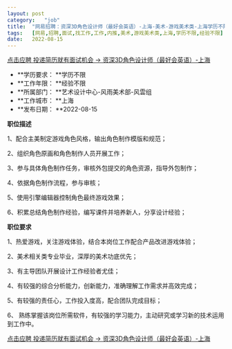 ```yaml
---
layout:	post
category:	"job"
title:	"网易招聘：资深3D角色设计师（最好会英语）-上海-美术-游戏美术类-上海学历不限经验不限"
tags:	[网易,招聘,面试,找工作,工作,内推,美术,游戏美术类,上海,学历不限,经验不限]
date:	2022-08-15
---
```


[点击应聘 投递简历就有面试机会 ->  资深3D角色设计师（最好会英语）-上海](http://mobile.bole.netease.com/bole/boleDetail?id=32092&employeeId=346f03c3cda5f04c&key=all)



- **学历要求： **学历不限
- **工作年限： **经验不限
- **所属部门： **艺术设计中心-风雨美术部-风雲组
- **工作城市： **上海
- **发布日期： **2022-08-15



**职位描述**

1、配合主美制定游戏角色风格，输出角色制作模版和规范；

2、组织角色原画和角色制作人员开展工作；

3、参与具体角色制作任务，审核外包提交的角色资源，指导外包制作；

4、依据角色制作流程，参与审核；

5、使用引擎编辑器控制角色最终游戏效果；

6、积累总结角色制作经验，编写课件并培养新人，分享设计经验；



**职位要求**

1、热爱游戏，关注游戏体验，结合本岗位工作配合产品改进游戏体验；

2、美术相关类专业毕业，深厚的美术功底优先；

3、有主导团队开展设计工作经验者尤佳；

4、有较强的综合分析能力，创新能力，准确理解工作需求并高效完成；

5、有较强的责任心，工作投入度高，配合团队完成目标；

6、 熟练掌握该岗位所需软件，有较强的学习能力，主动研究或学习新的技术运用到工作中。



[点击应聘 投递简历就有面试机会 ->  资深3D角色设计师（最好会英语）-上海](http://mobile.bole.netease.com/bole/boleDetail?id=32092&employeeId=346f03c3cda5f04c&key=all)